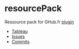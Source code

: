 # resourcePack
Ressource pack for GHub.fr [plugin](https://github.com/ghub-fr/plugin)
- [Tableau](https://github.com/orgs/GHub-fr/projects/9/)
- [Issues](https://github.com/GHub-fr/resourcePack/issues)
- [Commits](https://github.com/GHub-fr/resourcePack/commits/main)
